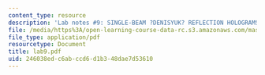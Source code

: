 ```yaml
---
content_type: resource
description: 'Lab notes #9: SINGLE-BEAM ?DENISYUK? REFLECTION HOLOGRAMS'
file: /media/https%3A/open-learning-course-data-rc.s3.amazonaws.com/mas-450-holographic-imaging-spring-2003/246038edc6abccd6d1b348dae7d53610_lab9.pdf
file_type: application/pdf
resourcetype: Document
title: lab9.pdf
uid: 246038ed-c6ab-ccd6-d1b3-48dae7d53610
---
```

